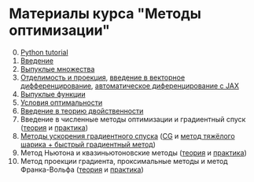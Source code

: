 # Материалы курса "Методы оптимизации"

0. [Python tutorial](./Python_tutorial.ipynb)
1. [Введение](./Spring2021/01-Intro/slides.pdf)
2. [Выпуклые множества](./Spring2021/02-ConvexSet/convex_set_theory.pdf)
3. [Отделимость и проекция](./Spring2021/03-ProjMatCalc/sep_proj.pdf), [введение в векторное дифференцирование](./Spring2021/03-ProjMatCalc/mat_calc.pdf), [автоматическое диференцирование с JAX](./Spring2021/03-ProjMatCalc/jax_autodiff_tutorial.ipynb)
4. [Выпуклые функции](./Spring2021/04-ConvexFunc/lecture4.pdf)
5. [Условия оптимальности](./Spring2021/05-OptCond/lecture5.pdf)
6. [Введение в теорию двойственности](./04-Duality/duality.pdf)
7. Введение в численные методы оптимизации и градиентный спуск ([теория](./05-IntroGD/lecture.pdf) и [практика](https://nbviewer.jupyter.org/github/amkatrutsa/cet_opt_met/blob/master/05-IntroGD/seminar.ipynb))
8. [Методы ускорения градиентного спуска](./06-AccGD/lecture6.pdf) ([CG](https://nbviewer.jupyter.org/github/amkatrutsa/cet_opt_met/blob/master/06-AccGD/cg.ipynb) и [метод тяжёлого шарика + быстрый градиентный метод](https://nbviewer.jupyter.org/github/amkatrutsa/cet_opt_met/blob/master/06-AccGD/AccGrad.ipynb))
9. Метод Ньютона и квазиньютоновские методы ([теория](./07-Newton/lecture.pdf) и [практика](./07-Newton/newton_quasi.ipynb))
10. Метод проекции градиента, проксимальные методы и метод Франка-Вольфа ([теория](./08-proximal/lecture8.pdf) и [практика](./08-proximal/pg_fw.ipynb))
